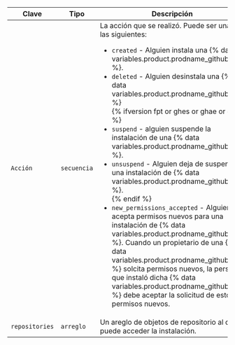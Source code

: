 | Clave          | Tipo        | Descripción                                                                         |
| -------------- | ----------- | ----------------------------------------------------------------------------------- |
| `Acción`       | `secuencia` | La acción que se realizó. Puede ser una de las siguientes:<ul><li>`created` - Alguien instala una {% data variables.product.prodname_github_app %}.</li><li>`deleted` - Alguien desinstala una {% data variables.product.prodname_github_app %}</li>{% ifversion fpt or ghes or ghae or ghec %}<li>`suspend` - alguien suspende la instalación de una {% data variables.product.prodname_github_app %}.</li><li>`unsuspend` - Alguien deja de suspender una instalación de {% data variables.product.prodname_github_app %}.</li>{% endif %}<li>`new_permissions_accepted` - Alguien acepta permisos nuevos para una instalación de {% data variables.product.prodname_github_app %}. Cuando un propietario de una {% data variables.product.prodname_github_app %} solcita permisos nuevos, la persona que instaló dicha {% data variables.product.prodname_github_app %} debe aceptar la solicitud de estos permisos nuevos. </li></ul> |
| `repositories` | `arreglo`   | Un areglo de objetos de repositorio al que puede acceder la instalación.            |
